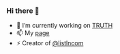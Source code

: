 ### Hi there 👋

- 🌱 I’m currently working on [TRUTH](https://truthnyc.com/)
- 📫 My [page](https://yavuz.github.io/)
- ⚡ Creator of [@listlncom](https://listln.com/)

<!--
**yavuz/yavuz** is a ✨ _special_ ✨ repository because its `README.md` (this file) appears on your GitHub profile.

Here are some ideas to get you started:

- 🌱 I’m currently learning ...
- 👯 I’m looking to collaborate on ...
- 🤔 I’m looking for help with ...
- 💬 Ask me about ...
- 📫 How to reach me: ...
- 😄 Pronouns: ...
- ⚡ Fun fact: ...
-->
